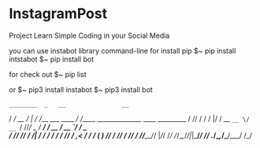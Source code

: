 # InstagramPost
Project Learn Simple Coding in your Social Media

you can use instabot library
command-line for install pip
$~ pip install intstabot
$~ pip install bot

for check out
$~ pip list

or
$~ pip3 install instabot
$~ pip3 install bot

    ________  _   __                __
   /  _/ __ \/ | / /___ ___  ____ _/ /_____  ______________  ____ _________
   / // / / /  |/ / __ `__ \/ __ `/ //_/ _ \/ ___/ ___/ __ \/ __ `/ ___/ _ \
 _/ // /_/ / /|  / / / / / / /_/ / ,< /  __/ /  (__  ) /_/ / /_/ / /__/  __/
/___/_____/_/ |_/_/ /_/ /_/\__,_/_/|_|\___/_/  /____/ .___/\__,_/\___/\___/
                                                   /_/
